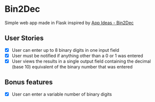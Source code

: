 # Bin2Dec
Simple web app made in Flask inspired by [App Ideas - Bin2Dec](https://github.com/florinpop17/app-ideas/blob/master/Projects/1-Beginner/Bin2Dec-App.md)
 ## User Stories
 - [x] User can enter up to 8 binary digits in one input field
 - [x] User must be notified if anything other than a 0 or 1 was entered
 - [x] User views the results in a single output field containing the decimal (base 10) equivalent of the binary number that was entered
## Bonus features
 - [x] User can enter a variable number of binary digits
